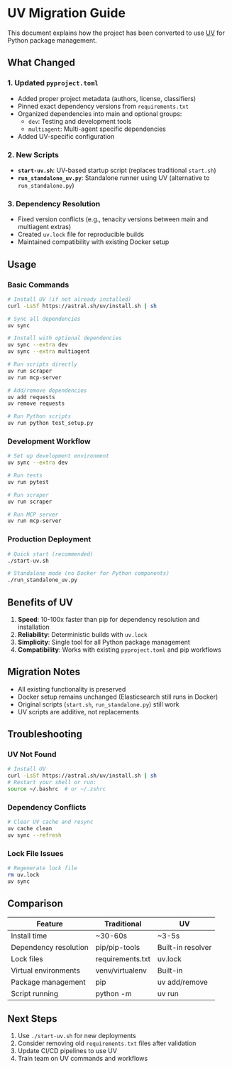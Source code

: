 # UV Migration Guide

This document explains how the project has been converted to use [UV](https://github.com/astral-sh/uv) for Python package management.

## What Changed

### 1. Updated `pyproject.toml`
- Added proper project metadata (authors, license, classifiers)
- Pinned exact dependency versions from `requirements.txt`
- Organized dependencies into main and optional groups:
  - `dev`: Testing and development tools
  - `multiagent`: Multi-agent specific dependencies
- Added UV-specific configuration

### 2. New Scripts
- **`start-uv.sh`**: UV-based startup script (replaces traditional `start.sh`)
- **`run_standalone_uv.py`**: Standalone runner using UV (alternative to `run_standalone.py`)

### 3. Dependency Resolution
- Fixed version conflicts (e.g., tenacity versions between main and multiagent extras)
- Created `uv.lock` file for reproducible builds
- Maintained compatibility with existing Docker setup

## Usage

### Basic Commands
```bash
# Install UV (if not already installed)
curl -LsSf https://astral.sh/uv/install.sh | sh

# Sync all dependencies
uv sync

# Install with optional dependencies
uv sync --extra dev
uv sync --extra multiagent

# Run scripts directly
uv run scraper
uv run mcp-server

# Add/remove dependencies
uv add requests
uv remove requests

# Run Python scripts
uv run python test_setup.py
```

### Development Workflow
```bash
# Set up development environment
uv sync --extra dev

# Run tests
uv run pytest

# Run scraper
uv run scraper

# Run MCP server
uv run mcp-server
```

### Production Deployment
```bash
# Quick start (recommended)
./start-uv.sh

# Standalone mode (no Docker for Python components)
./run_standalone_uv.py
```

## Benefits of UV

1. **Speed**: 10-100x faster than pip for dependency resolution and installation
2. **Reliability**: Deterministic builds with `uv.lock`
3. **Simplicity**: Single tool for all Python package management
4. **Compatibility**: Works with existing `pyproject.toml` and pip workflows

## Migration Notes

- All existing functionality is preserved
- Docker setup remains unchanged (Elasticsearch still runs in Docker)
- Original scripts (`start.sh`, `run_standalone.py`) still work
- UV scripts are additive, not replacements

## Troubleshooting

### UV Not Found
```bash
# Install UV
curl -LsSf https://astral.sh/uv/install.sh | sh
# Restart your shell or run:
source ~/.bashrc  # or ~/.zshrc
```

### Dependency Conflicts
```bash
# Clear UV cache and resync
uv cache clean
uv sync --refresh
```

### Lock File Issues
```bash
# Regenerate lock file
rm uv.lock
uv sync
```

## Comparison

| Feature | Traditional | UV |
|---------|-------------|-----|
| Install time | ~30-60s | ~3-5s |
| Dependency resolution | pip/pip-tools | Built-in resolver |
| Lock files | requirements.txt | uv.lock |
| Virtual environments | venv/virtualenv | Built-in |
| Package management | pip | uv add/remove |
| Script running | python -m | uv run |

## Next Steps

1. Use `./start-uv.sh` for new deployments
2. Consider removing old `requirements.txt` files after validation
3. Update CI/CD pipelines to use UV
4. Train team on UV commands and workflows
